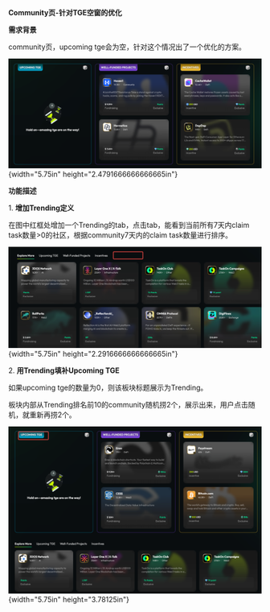**Community页-针对TGE空窗的优化**

**需求背景**

community页，upcoming tge会为空，针对这个情况出了一个优化的方案。

![](图片/Community页-针对TGE空窗的优化/media/image1.png){width="5.75in"
height="2.4791666666666665in"}

**功能描述**

1\. **增加Trending定义**

在图中红框处增加一个Trending的tab，点击tab，能看到当前所有7天内claim
task数量\>0的社区，根据community7天内的claim task数量进行排序。

![](图片/Community页-针对TGE空窗的优化/media/image2.png){width="5.75in"
height="2.2916666666666665in"}

2\. **用Trending填补Upcoming TGE**

如果upcoming tge的数量为0，则该板块标题展示为Trending。

板块内部从Trending排名前10的community随机捞2个，展示出来，用户点击随机，就重新再捞2个。

![](图片/Community页-针对TGE空窗的优化/media/image3.png){width="5.75in"
height="3.78125in"}

